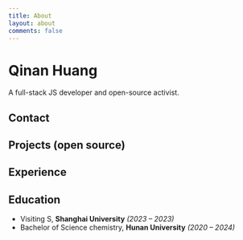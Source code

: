 ```yaml
---
title: About
layout: about
comments: false
---
```

# Qinan Huang

A full-stack JS developer and open-source activist.

## Contact



## Projects (open source)



##  Experience



## Education

- Visiting S, **Shanghai University** *(2023 – 2023)*
- Bachelor of Science chemistry, **Hunan University** *(2020 – 2024)*
